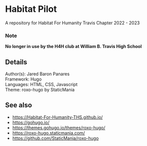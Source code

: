 # Habitat Pilot

A repository for Habitat For Humanity Travis Chapter 2022 - 2023

### Note

**No longer in use by the H4H club at William B. Travis High School**

## Details

Author(s): Jared Baron Panares  
Framework: Hugo  
Languages: HTML, CSS, Javascript  
Theme: roxo-hugo by StaticMania

## See also
* https://Habitat-For-Humanity-THS.github.io/
* https://gohugo.io/
* https://themes.gohugo.io/themes/roxo-hugo/
* https://roxo-hugo.staticmania.com/
* https://github.com/StaticMania/roxo-hugo
